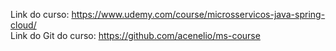 Link do curso: https://www.udemy.com/course/microsservicos-java-spring-cloud/ <br>
Link do Git do curso: https://github.com/acenelio/ms-course
